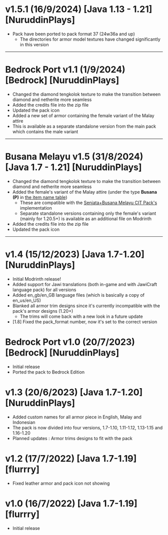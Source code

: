# v1.5.1 (16/9/2024) [Java 1.13 - 1.21] [NuruddinPlays]
 - Pack have been ported to pack format 37 (24w36a and up)
   - The directories for armor model textures have changed significantly in this version

---

# Bedrock Port v1.1 (1/9/2024) [Bedrock] [NuruddinPlays]
- Changed the diamond tengkolok texture to make the transition between diamond and netherite more seamless
- Added the credits file into the zip file
- Updated the pack icon
- Added a new set of armor containing the female variant of the Malay attire
- This is available as a separate standalone version from the main pack which contains the male variant

---

# Busana Melayu v1.5 (31/8/2024) [Java 1.7 - 1.21] [NuruddinPlays]
- Changed the diamond tengkolok texture to make the transition between diamond and netherite more seamless
- Added the female's variant of the Malay attire (under the type **Busana (P)** in [the item name table](https://github.com/Minecraft-EdisiMelayu/MCEM-Wiki/wiki/Senjata---Busana-Melayu-CIT-Pack-‐-Item-Table))
  - These are compatible with the [Senjata+Busana Melayu CIT Pack's](https://modrinth.com/resourcepack/senjata-busana-melayu-cit) implementation
  - Separate standalone versions containing only the female's variant (mainly for 1.20.5+) is available as an additional file on Modrinth
- Added the credits file into the zip file
- Updated the pack icon

---

# v1.4 (15/12/2023) [Java 1.7-1.20] [NuruddinPlays]
- Initial Modrinth release!
- Added support for Jawi translations (both in-game and with JawiCraft language pack) for all versions
- Added en_gb/en_GB language files (which is basically a copy of en_us/en_US)
- Blanked all armor trim designs since it's currently incompatible with the pack's armor designs (1.20+)
  - The trims will come back with a new look in a future update
- [1.8] Fixed the pack_format number, now it's set to the correct version

# Bedrock Port v1.0 (20/7/2023) [Bedrock] [NuruddinPlays]
- Initial release
- Ported the pack to Bedrock Edition

# v1.3 (20/6/2023) [Java 1.7-1.20] [NuruddinPlays]
- Added custom names for all armor piece in English, Malay and Indonesian
- The pack is now divided into four versions, 1.7-1.10, 1.11-1.12, 1.13-1.15 and 1.16-1.20
- Planned updates : Armor trims designs to fit with the pack

# v1.2 (17/7/2022) [Java 1.7-1.19] [flurrry]
- Fixed leather armor and pack icon not showing

# v1.0 (16/7/2022) [Java 1.7-1.19] [flurrry]
- Initial release